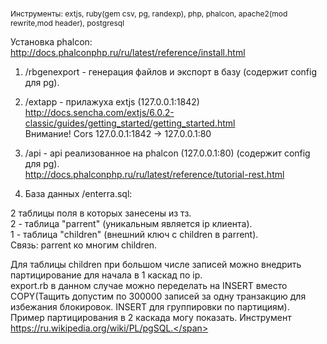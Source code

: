 <style>
	.box {
		font-size: 12px;
	}
</style>
<span class="box">Инструменты: extjs, ruby(gem csv, pg, randexp), php, phalcon, apache2(mod rewrite,mod header), postgresql

Установка phalcon: http://docs.phalconphp.ru/ru/latest/reference/install.html

1) /rbgenexport - генерация файлов и экспорт в базу (содержит config для pg).

2) /extapp - прилажуха extjs (127.0.0.1:1842)<br>
http://docs.sencha.com/extjs/6.0.2-classic/guides/getting_started/getting_started.html<br>
Внимание! Cors 127.0.0.1:1842 -> 127.0.0.1:80

3) /api - api реализованное на phalcon (127.0.0.1:80) (содержит config для pg).<br>
http://docs.phalconphp.ru/ru/latest/reference/tutorial-rest.html

4) База данных /enterra.sql:

2 таблицы поля в которых занесены из тз.<br>
2 - таблица "parrent" (уникальным является ip клиента).<br>
1 - таблица "children" (внешний ключ с children в parrent).<br>
Связь: parrent ко многим children.

Для таблицы children при большом числе записей можно внедрить партицирование для начала в 1 каскад по ip.<br>
export.rb в данном случае можно переделать на INSERT вместо COPY(Тащить допустим по 300000 записей за одну транзакцию для избежания блокировок. INSERT для группировки по партициям).<br>
Пример партицирования в 2 каскада могу показать. Инструмент https://ru.wikipedia.org/wiki/PL/pgSQL.</span>
